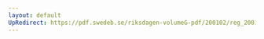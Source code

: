 ```yaml
---
layout: default
UpRedirect: https://pdf.swedeb.se/riksdagen-volumeG-pdf/200102/reg_200102/reg_200102_0272.pdf
---
```

